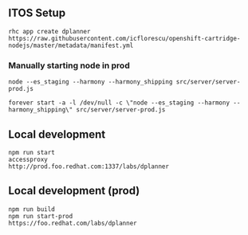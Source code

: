 ## ITOS Setup

    rhc app create dplanner https://raw.githubusercontent.com/icflorescu/openshift-cartridge-nodejs/master/metadata/manifest.yml

### Manually starting node in prod

    node --es_staging --harmony --harmony_shipping src/server/server-prod.js

    forever start -a -l /dev/null -c \"node --es_staging --harmony --harmony_shipping\" src/server/server-prod.js

## Local development

    npm run start
    accessproxy
    http://prod.foo.redhat.com:1337/labs/dplanner
    
## Local development (prod)

    npm run build
    npm run start-prod
    https://foo.redhat.com/labs/dplanner
